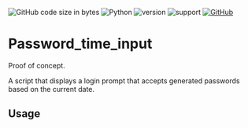 ![GitHub code size in bytes](https://img.shields.io/github/languages/code-size/Anthony-T-N/Password_time_input)
![Python](https://img.shields.io/badge/python-%3E%3D3-brightgreen.svg)
![version](https://img.shields.io/badge/version-1.0.0-yellow.svg)
![support](https://img.shields.io/badge/OS-Windows-orange.svg)
[![GitHub](https://img.shields.io/github/license/mashape/apistatus.svg)](https://github.com/Anthony-T-N/Password_time_input)

# Password_time_input

Proof of concept.

A script that displays a login prompt that accepts generated passwords based on the current date.

Usage
-

